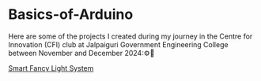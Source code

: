 # Basics-of-Arduino

Here are some of the projects I created during my journey in the Centre for Innovation (CFI) club at Jalpaiguri Government Engineering College between November and December 2024:⚙️💫

[Smart Fancy Light System](https://www.tinkercad.com/things/chIKX2D7rz3-ledintenchange)
